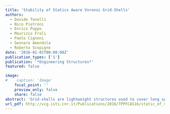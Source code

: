 ```yaml
---
title: 'Stability of Statics Aware Voronoi Grid-Shells'
authors:
  - Davide Tonelli
  - Nico Pietroni
  - Enrico Puppo
  - Maurizio Froli
  - Paolo Cignoni
  - Gennaro Amendola
  - Roberto Scopigno
date: '2016-01-01T00:00:00Z'
publication_types: ['1']
publication: '*Engineering Structures*'
featured: false

image:
#    caption: 'Image'
    focal_point: ''
    preview_only: false
    share: false
abstract: 'Grid-shells are lightweight structures used to cover long spans with few load-bearing material, as they excel for lightness, elegance and transparency. In this paper we analyse the stability of hex-dominant free-form grid-shells, generated with the Statics Aware Voronoi Remeshing scheme introduced in Pietroni et al. (2015). This is a novel hex-dominant, organic-like and non uniform remeshing pattern that manages to take into account the statics of the underlying surface. We show how this pattern is particularly suitable for free-form grid-shells, providing good performance in terms of both aesthetics and structural behaviour. To reach this goal, we select a set of four con- temporary architectural surfaces and we establish a systematic comparative analysis between Statics Aware Voronoi Grid-Shells and equivalent state of the art triangular and quadrilateral grid-shells. For each dataset and for each grid-shell topology, imperfection sensitivity analyses are carried out and the worst response diagrams compared. It turns out that, in spite of the in- trinsic weakness of the hexagonal topology, free-form Statics Aware Voronoi Grid-Shells are much more effective than their state-of-the-art quadrilateral counterparts.'
url_pdf: http://vcg.isti.cnr.it/Publications/2016/TPPFCAS16/static_of_voronoi.pdf
---
```

